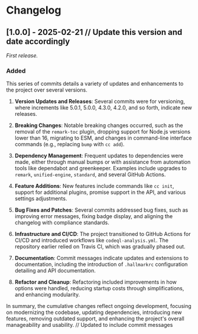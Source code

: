 
# Changelog

## [1.0.0] - 2025-02-21 // Update this version and date accordingly
_First release._

### Added
This series of commits details a variety of updates and enhancements to the project over several versions. 

1. **Version Updates and Releases**: Several commits were for versioning, where increments like 5.0.1, 5.0.0, 4.3.0, 4.2.0, and so forth, indicate new releases.

2. **Breaking Changes**: Notable breaking changes occurred, such as the removal of the `remark-toc` plugin, dropping support for Node.js versions lower than 16, migrating to ESM, and changes in command-line interface commands (e.g., replacing `bump` with `cc add`).

3. **Dependency Management**: Frequent updates to dependencies were made, either through manual bumps or with assistance from automation tools like dependabot and greenkeeper. Examples include upgrades to `remark`, `unified-engine`, `standard`, and several GitHub Actions.

4. **Feature Additions**: New features include commands like `cc init`, support for additional plugins, promise support in the API, and various settings adjustments.

5. **Bug Fixes and Patches**: Several commits addressed bug fixes, such as improving error messages, fixing badge display, and aligning the changelog with compliance standards.

6. **Infrastructure and CI/CD**: The project transitioned to GitHub Actions for CI/CD and introduced workflows like `codeql-analysis.yml`. The repository earlier relied on Travis CI, which was gradually phased out.

7. **Documentation**: Commit messages indicate updates and extensions to documentation, including the introduction of `.hallmarkrc` configuration detailing and API documentation.

8. **Refactor and Cleanup**: Refactoring included improvements in how options were handled, reducing startup costs through simplifications, and enhancing modularity.

In summary, the cumulative changes reflect ongoing development, focusing on modernizing the codebase, updating dependencies, introducing new features, removing outdated support, and enhancing the project's overall manageability and usability. // Updated to include commit messages
        